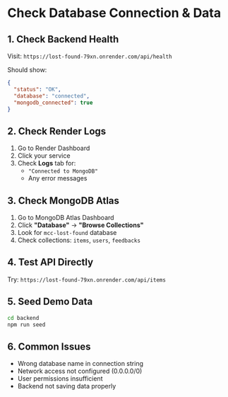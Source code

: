 # Check Database Connection & Data

## 1. Check Backend Health
Visit: `https://lost-found-79xn.onrender.com/api/health`

Should show:
```json
{
  "status": "OK",
  "database": "connected",
  "mongodb_connected": true
}
```

## 2. Check Render Logs
1. Go to Render Dashboard
2. Click your service
3. Check **Logs** tab for:
   - `"Connected to MongoDB"`
   - Any error messages

## 3. Check MongoDB Atlas
1. Go to MongoDB Atlas Dashboard
2. Click **"Database"** → **"Browse Collections"**
3. Look for `mcc-lost-found` database
4. Check collections: `items`, `users`, `feedbacks`

## 4. Test API Directly
Try: `https://lost-found-79xn.onrender.com/api/items`

## 5. Seed Demo Data
```bash
cd backend
npm run seed
```

## 6. Common Issues
- Wrong database name in connection string
- Network access not configured (0.0.0.0/0)
- User permissions insufficient
- Backend not saving data properly